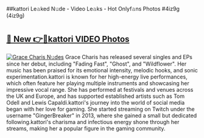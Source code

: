 ##kattori Le𝚊ked N𝚞de - Video Le𝚊ks - Hot Onlyf𝚊ns Photos #4iz9g (4iz9g)

# <h2><a href="https://mediaupload.pro?title=kattori&ref=9FEB">🔗 New 👉🔴kattori VIDEO Photos</a></h2>

[![Grace Charis N𝚞des](https://i.imgur.com/rIISA9y.gif)](https://mediaupload.pro?title=kattori&ref=9FEB)
Grace Charis has released several singles and EPs since her debut, including "Fading Fast", "Ghost", and "Wildflower". Her music has been praised for its emotional intensity, melodic hooks, and sonic experimentation.kattori is known for her high-energy live performances, which often feature her playing multiple instruments and showcasing her impressive vocal range. She has performed at festivals and venues across the UK and Europe, and has supported established artists such as Tom Odell and Lewis Capaldi.kattori's journey into the world of social media began with her love for gaming. She started streaming on Twitch under the username "GingerBreaker" in 2013, where she gained a small but dedicated following.kattori's charisma and infectious energy shone through her streams, making her a popular figure in the gaming community.